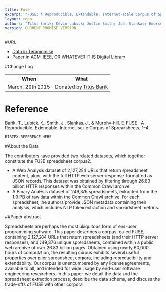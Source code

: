 ```yaml
---
title: Fuse
excerpt: "FUSE: A Reproducible, Extendable, Internet-scale Corpus of Spreadsheets"
layout: repo
authors: "Titus Barik; Kevin Lubick; Justin Smith; John Slankas; Emerson Murphy-Hill"
version: CURRENT PROMISE VERSION
---
```


#URL

* [Data in Terapromise]()
* [Paper in ACM, IEEE, OR WHATEVER IT IS Digital Library]()

#Change Log

When | What
---- | ----
March, 29th 2015 | Donated by [Titus Barik](/repo/people)

# Reference

Barik, T., Lubick, K., Smith, J., Slankas, J., & Murphy-hill, E. FUSE : A Reproducible, Extendable, Internet-scale Corpus of Spreadsheets, 1–4.

```
BIBTEX REFERENCE HERE
```

#About the Data

The contributors have provided two related datasets, which together constitute the FUSE spreadsheet corpus2.

  + A Web Analysis dataset of 2,127,284 URLs that return spreadsheet content, along with the full HTTP web server response, formatted as JSON records. This dataset was obtained by filtering through 26.83 billion HTTP responses within the Common Crawl archive.
  + A Binary Analysis dataset of 249,376 spreadsheets, extracted from the 1.9 PB of raw data within the Common Crawl archive. For each spreadsheet, the authors provide JSON metadata containing their analysis, which includes NLP token extraction and spreadsheet metrics.

##Paper abstract

Spreadsheets are perhaps the most ubiquitous form of end-user programming software. This paper describes a corpus, called FUSE, containing 2,127,284 URLs that return spreadsheets (and their HTTP server responses), and 249,376 unique spreadsheets, contained within a public web archive of over 26.83 billion pages. Obtained using nearly 60,000 hours of computation, the resulting corpus exhibits several useful properties over prior spreadsheet corpora, including reproducibility and extendability. Our corpus is unencumbered by any license agreements, available to all, and intended for wide usage by end-user software engineering researchers. In this paper, we detail the data and the spreadsheet extraction process, describe the data schema, and discuss the trade-offs of FUSE with other corpora.
